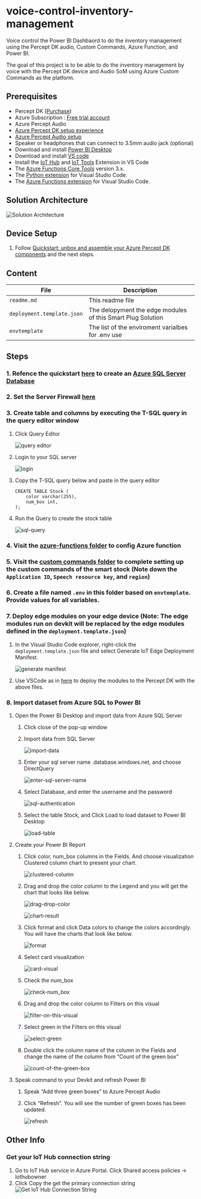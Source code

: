 # voice-control-inventory-management
Voice control the Power BI Dashbaord to do the inventory management using the Percept DK audio, Custom Commands, Azure Function, and Power BI.

The goal of this project is to be able to do the inventory management by voice with the Percept DK device and Audio SoM using Azure Custom Commands as the platform.  

## Prerequisites
- Percept DK ([Purchase](https://www.microsoft.com/en-us/store/build/azure-percept/8v2qxmzbz9vc))
- Azure Subscription : [Free trial account](https://azure.microsoft.com/en-us/free/)
- Azure Percept Audio 
- [Azure Percept DK setup experience](https://docs.microsoft.com/en-us/azure/azure-percept/quickstart-percept-dk-set-up)
- [Azure Percept Audio setup](https://docs.microsoft.com/en-us/azure/azure-percept/quickstart-percept-audio-setup)
- Speaker or headphones that can connect to 3.5mm audio jack (optional) 
- Download and install [Power BI Desktop](https://powerbi.microsoft.com/en-us/downloads/)
- Download and install [VS code](https://code.visualstudio.com/download) 
- Install the [IoT Hub](https://marketplace.visualstudio.com/items?itemName=vsciot-vscode.azure-iot-toolkit) and [IoT Tools](https://marketplace.visualstudio.com/items?itemName=vsciot-vscode.azure-iot-tools) Extension in VS Code 
- The [Azure Functions Core Tools](https://docs.microsoft.com/en-us/azure/azure-functions/functions-run-local?tabs=v4%2Cwindows%2Ccsharp%2Cportal%2Cbash%2Ckeda#install-the-azure-functions-core-tools) version 3.x.
- The [Python extension](https://marketplace.visualstudio.com/items?itemName=ms-python.python) for Visual Studio Code.
- The [Azure Functions extension](https://marketplace.visualstudio.com/items?itemName=ms-azuretools.vscode-azurefunctions) for Visual Studio Code.


## Solution Architecture
![Solution Architecture](docs/images/solution-architect-1.png)

## Device Setup
1. Follow [Quickstart: unbox and assemble your Azure Percept DK components](https://docs.microsoft.com/en-us/azure/azure-percept/quickstart-percept-dk-unboxing) and the next steps.

## Content
| File             | Description                                                   |
|-------------------------|---------------------------------------------------------------|
| `readme.md`             | This readme file                                              |
| `deployment.template.json`    | The delopyment the edge modules of this Smart Plug Solution |
| `envtemplate`    | The list of the enviroment varialbes for .env use |


## Steps

### 1. Refence the quickstart [here](https://docs.microsoft.com/en-us/azure/azure-sql/database/single-database-create-quickstart?tabs=azure-portal) to create an [Azure SQL Server Database](https://ms.portal.azure.com/#create/Microsoft.AzureSQL)

### 2. Set the Server Firewall [here](https://docs.microsoft.com/en-us/azure/azure-sql/database/firewall-configure#from-the-database-overview-page)
   
### 3. Create table and columns by executing the T-SQL query in the query editor window 
   1. Click Query Editor
      
      ![query editor](docs/images/query-editor.png)
   
   2. Login to your SQL server
      
      ![login](docs/images/sql-login.png)
   

   3. Copy the T-SQL query below and paste in the query editor
      ```
      CREATE TABLE Stock ( 
          color varchar(255), 
          num_box int, 
      ); 
      ``` 

   4. Run the Query to create the stock table 

      ![sql-query](docs/images/sql-query.png)

### 4. Visit the [azure-functions folder](https://github.com/leannhuang/voice-control-inventory-management/tree/main/azure-functions) to config Azure function

### 5. Visit the [custom commands folder](https://github.com/leannhuang/smart-plug-with-custom-commands/tree/main/custom-commands) to complete setting up the custom commands of the smart stock (Note down the `Application ID`, `Speech resource key`, and `region`)

### 6. Create a file named `.env` in this folder based on `envtemplate`. Provide values for all variables.

### 7. Deploy edge modules on your edge device (Note: The edge modules run on devkit will be replaced by the edge modules defined in the `deployment.template.json`)
   1. In the Visual Studio Code explorer, right-click the `deployment.template.json` file and select Generate IoT Edge Deployment Manifest.
        
        ![generate manifest](docs/images/generate-manifest.png)

   2. Use VSCode as in [here](https://docs.microsoft.com/en-us/azure/iot-edge/tutorial-develop-for-linux?view=iotedge-2020-11#deploy-modules-to-device) to deploy the modules to the Percept DK with the above files.

### 8. Import dataset from Azure SQL to Power BI 
   1. Open the Power BI Desktop and import data from Azure SQL Server
      1. Click close of the pop-up window
      2. Import data from SQL Server

         ![import-data](docs/images/import-data.png)

      3. Enter your sql server name <your sql server name>.database.windows.net, and choose DirectQuery

         ![enter-sql-server-name](docs/images/enter-sql-server-name.png)

      4. Select Database, and enter the username and the password

         ![sql-authentication](docs/images/sql-authentication.png)

      5. Select the table Stock, and Click Load to load dataset to Power BI Desktop

         ![load-table](docs/images/load-table.png)
   
   2. Create your Power BI Report
      1. Click color, num_box columns in the Fields. And choose visualization Clustered column chart to present your chart.

         ![clustered-column](docs/images/clustered-column.png)

      2. Drag and drop the color column to the Legend and you will get the chart that looks like below.
         
         ![drag-drop-color](docs/images/drag-drop-color.png)

         ![chart-result](docs/images/chart-result.png)

      3. Click format and click Data colors to change the colors accordingly. You will have the charts that look like below.

         ![format](docs/images/format.png)

      4. Select card visualization

         ![card-visual](docs/images/card-visual.png)

      5. Check the num_box

         ![check-num_box](docs/images/check-num_box.png)

      6. Drag and drop the color column to Filters on this visual

         ![filter-on-this-visual](docs/images/filter-on-this-visual.png)

      7. Select green in the Filters on this visual

         ![select-green](docs/images/select-green.png)

      8. Double click the column name of the column in the Fields and change the name of the column from “Count of the green box”

         ![count-of-the-green-box](docs/images/count-of-the-green-box.png)
   
   3. Speak command to your Devkit and refresh Power BI
      1. Speak “Add three green boxes” to Azure Percept Audio
      2. Click “Refresh”. You will see the number of green boxes has been updated.

         ![refresh](docs/images/refresh.png)

## Other Info
### Get your IoT Hub connection string
1. Go to IoT Hub service in Azure Portal. Click Shared access policies -> Iothubowner  
2. Click Copy the get the primary connection string 
![Get IoT Hub Connection String](docs/images/get-iot-hub-connection-string.png)